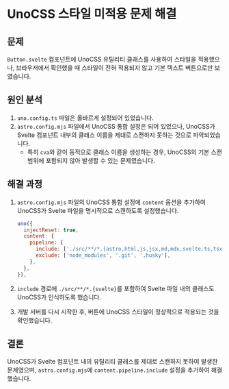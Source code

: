 # UnoCSS 스타일 미적용 문제 해결

## 문제

`Button.svelte` 컴포넌트에 UnoCSS 유틸리티 클래스를 사용하여 스타일을 적용했으나, 브라우저에서 확인했을 때 스타일이 전혀 적용되지 않고 기본 텍스트 버튼으로만 보였습니다.

## 원인 분석

1. `uno.config.ts` 파일은 올바르게 설정되어 있었습니다.
2. `astro.config.mjs` 파일에서 UnoCSS 통합 설정은 되어 있었으나, UnoCSS가 Svelte 컴포넌트 내부의 클래스 이름을 제대로 스캔하지 못하는 것으로 파악되었습니다.
    * 특히 `cva`와 같이 동적으로 클래스 이름을 생성하는 경우, UnoCSS의 기본 스캔 범위에 포함되지 않아 발생할 수 있는 문제였습니다.

## 해결 과정

1. `astro.config.mjs` 파일의 UnoCSS 통합 설정에 `content` 옵션을 추가하여 UnoCSS가 Svelte 파일을 명시적으로 스캔하도록 설정했습니다.

    ```javascript
    uno({
      injectReset: true,
      content: {
        pipeline: {
          include: ['./src/**/*.{astro,html,js,jsx,md,mdx,svelte,ts,tsx,vue}'],
          exclude: ['node_modules', '.git', '.husky'],
        },
      },
    }),
    ```

2. `include` 경로에 `./src/**/*.{svelte}`를 포함하여 Svelte 파일 내의 클래스도 UnoCSS가 인식하도록 했습니다.
3. 개발 서버를 다시 시작한 후, 버튼에 UnoCSS 스타일이 정상적으로 적용되는 것을 확인했습니다.

## 결론

UnoCSS가 Svelte 컴포넌트 내의 유틸리티 클래스를 제대로 스캔하지 못하여 발생한 문제였으며, `astro.config.mjs`에 `content.pipeline.include` 설정을 추가하여 해결했습니다.
